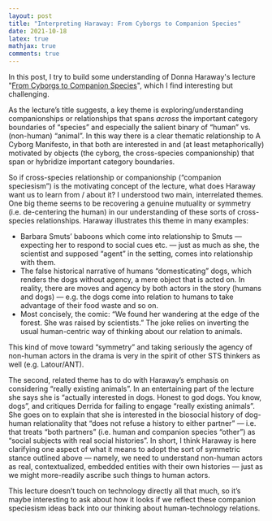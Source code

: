 ```yaml
---
layout: post 
title: "Interpreting Haraway: From Cyborgs to Companion Species" 
date: 2021-10-18
latex: true 
mathjax: true
comments: true
---
```


In this post, I try to build some understanding of Donna Haraway's lecture "[From Cyborgs to Companion Species](https://www.youtube.com/watch?v=Q9gis7-Jads&ab_channel=UCBerkeleyEvents)", which I find interesting but challenging. 

As the lecture’s title suggests, a key theme is exploring/understanding companionships or relationships that spans *across* the important category boundaries of “species” and especially the salient binary of “human” vs. (non-human) “animal”. In this way there is a clear thematic relationship to A Cyborg Manifesto, in that both are interested in and (at least metaphorically) motivated by objects (the cyborg, the cross-species companionship) that span or hybridize important category boundaries. 

So if cross-species relationship or companionship (“companion speciesism”) is the motivating concept of the lecture, what does Haraway want us to learn from / about it? I understood two main, interrelated themes. One big theme seems to be recovering a genuine mutuality or symmetry (i.e. de-centering the human) in our understanding of these sorts of cross-species relationships. Haraway illustrates this theme in many examples: 

* Barbara Smuts’ baboons which come into relationship to Smuts — expecting her to respond to social cues etc. — just as much as she, the scientist and supposed “agent” in the setting, comes into relationship with them. 
* The false historical narrative of humans “domesticating” dogs, which renders the dogs without agency, a mere object that is acted on. In reality, there are moves and agency by both actors in the story (humans and dogs) — e.g. the dogs come into relation to humans to take advantage of their food waste and so on.  
* Most concisely, the comic: “We found her wandering at the edge of the forest. She was raised by scientists.” The joke relies on inverting the usual human-centric way of thinking about our relation to animals. 

This kind of move toward “symmetry” and taking seriously the agency of non-human actors in the drama is very in the spirit of other STS thinkers as well (e.g. Latour/ANT). 

The second, related theme has to do with Haraway’s emphasis on considering “really existing animals”. In an entertaining part of the lecture she says she is “actually interested in dogs. Honest to god dogs. You know, dogs”, and critiques Derrida for failing to engage “really existing animals”. She goes on to explain that she is interested in the biosocial history of dog-human relationality that “does not refuse a history to either partner” — i.e. that treats “both partners” (i.e. human and companion species “other”) as “social subjects with real social histories”. In short, I think Haraway is here clarifying one aspect of what it means to adopt the sort of symmetric stance outlined above — namely, we need to understand non-human actors as real, contextualized, embedded entities with their own histories — just as we might more-readily ascribe such things to human actors. 

This lecture doesn’t touch on technology directly all that much, so it’s maybe interesting to ask about how it looks if we reflect these companion speciesism ideas back into our thinking about human-technology relations.